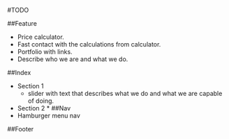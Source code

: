 #TODO 

##Feature 
* Price calculator.
* Fast contact with the calculations from calculator.
* Portfolio with links.
* Describe who we are and what we do.

##Index
* Section 1
  * slider with text that describes what we do and what we are capable of doing.
* Section 2
  * 
##Nav 
* Hamburger menu nav

##Footer
